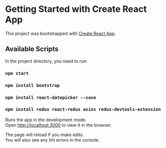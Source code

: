 # Getting Started with Create React App

This project was bootstrapped with [Create React App](https://github.com/facebook/create-react-app).

## Available Scripts

In the project directory, you need to run:
### `npm start`
### `npm install bootstrap`
### `npm install react-datepicker --save`
### `npm install redux react-redux axios redux-devtools-extension`

Runs the app in the development mode.\
Open [http://localhost:3000](http://localhost:3000) to view it in the browser.

The page will reload if you make edits.\
You will also see any lint errors in the console.


